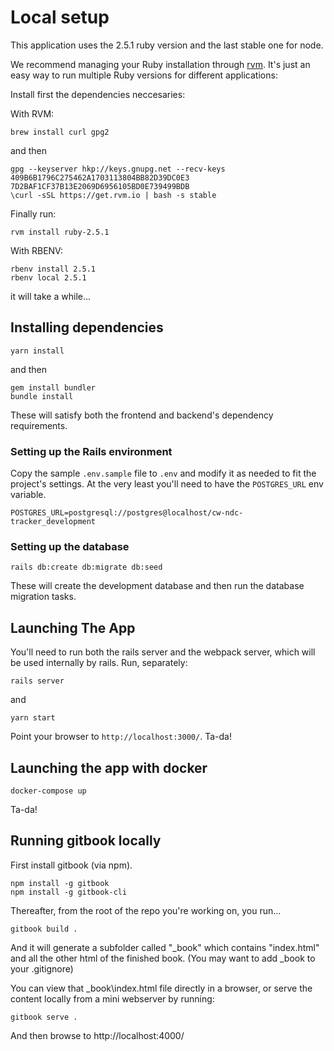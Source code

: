 # Local setup

This application uses the 2.5.1 ruby version and the last stable one for node.

We recommend managing your Ruby installation through [rvm](https://github.com/rvm/rvm). It's just an easy way to run multiple Ruby versions for different applications:

Install first the dependencies neccesaries:

With RVM:

```text
brew install curl gpg2
```

and then

```text
gpg --keyserver hkp://keys.gnupg.net --recv-keys 409B6B1796C275462A1703113804BB82D39DC0E3 7D2BAF1CF37B13E2069D6956105BD0E739499BDB
\curl -sSL https://get.rvm.io | bash -s stable
```

Finally run:

```text
rvm install ruby-2.5.1
```

With RBENV:

```text
rbenv install 2.5.1
rbenv local 2.5.1
```

it will take a while...

## Installing dependencies

```text
yarn install
```

and then

```text
gem install bundler
bundle install
```

These will satisfy both the frontend and backend's dependency requirements.

### Setting up the Rails environment

Copy the sample `.env.sample` file to `.env` and modify it as needed to fit the project's settings. At the very least you'll need to have the `POSTGRES_URL` env variable.

```text
POSTGRES_URL=postgresql://postgres@localhost/cw-ndc-tracker_development
```

### Setting up the database

```text
rails db:create db:migrate db:seed
```

These will create the development database and then run the database migration tasks.

## Launching The App

You'll need to run both the rails server and the webpack server, which will be used internally by rails. Run, separately:

```text
rails server
```

and

```text
yarn start
```

Point your browser to `http://localhost:3000/`. Ta-da!

## Launching the app with docker

`docker-compose up`

Ta-da!

## Running gitbook locally

First install gitbook (via npm).

```text
npm install -g gitbook
npm install -g gitbook-cli
```

Thereafter, from the root of the repo you're working on, you run...

```text
gitbook build .
```

And it will generate a subfolder called "_book" which contains "index.html" and all the other html of the finished book.
(You may want to add _book to your .gitignore)

You can view that _book\index.html file directly in a browser, or serve the content locally from a mini webserver by running:

```text
gitbook serve .
```

And then browse to
http://localhost:4000/